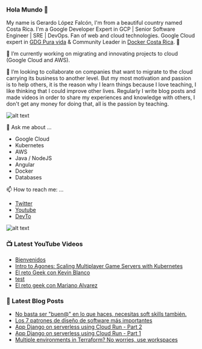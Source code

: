 ### Hola Mundo 👋
My name is Gerardo López Falcón, I'm from a beautiful country named Costa Rica. I'm a Google Developer Expert in GCP | Senior Software Engineer | SRE | DevOps. Fan of web and cloud technologies. Google Cloud expert in [GDG Pura vida](https://twitter.com/gdgpuravida) & Community Leader in [Docker Costa Rica](https://twitter.com/DockerTico). :rocket:

🔭 I’m currently working on migrating and innovating projects to cloud (Google Cloud and AWS). 


🌱 I’m looking to collaborate on companies that want to migrate to the cloud carrying its business to another level. But my most motivation and passion is to help others, it is the reason why I learn things because I love teaching, I like thinking that I could improve other lives. Regularly I write blog posts and made videos in order to share my experiences and knowledge with others, I don't get any money for doing that, all is the passion by teaching.

![alt text](https://media.giphy.com/media/KEG5UtvXUD7WPIhhuy/giphy.gif)

💬 Ask me about ...
  - Google Cloud
  - Kubernetes
  - AWS
  - Java / NodeJS
  - Angular
  - Docker
  - Databases
  
📫 How to reach me: ...
  - [Twitter](https://twitter.com/gelopfalcon)
  - [Youtube](https://www.youtube.com/channel/UCypyV-geyQF6gfBJlhb1DVA?view_as=subscriber)
  - [DevTo](https://dev.to/gelopfalcon)
  
  ![alt text](  https://media.giphy.com/media/7OWuHbNytj2RAiXtaa/giphy.gif)
  
  
### 📺 Latest YouTube Videos
<!-- YOUTUBE:START -->
- [Bienvenidos](https://www.youtube.com/watch?v=Z6GWtETCZ5E)
- [Intro to Agones: Scaling Multiplayer Game Servers with Kubernetes](https://www.youtube.com/watch?v=v8ZpH3UR29Y)
- [El reto Geek con Kevin Blanco](https://www.youtube.com/watch?v=eVkVp-aCN_A)
- [test](https://www.youtube.com/watch?v=NSDL1-PxEuw)
- [El reto geek con Mariano Alvarez](https://www.youtube.com/watch?v=cqTr12absro)
<!-- YOUTUBE:END -->
  
### 📕 Latest Blog Posts
<!-- BLOG-POST-LIST:START -->
- [No basta ser "buen@" en lo que haces, necesitas soft skills también.](https://dev.to/gelopfalcon/no-basta-ser-buen-en-lo-que-haces-necesitas-soft-skills-tambien-34dg)
- [Los 7 patrones de diseño de software más importantes](https://dev.to/gelopfalcon/los-7-patrones-de-diseno-de-software-mas-importantes-28l2)
- [App Django on serverless using Cloud Run - Part 2](https://dev.to/gelopfalcon/app-django-on-serverless-using-cloud-run-part-2-2i48)
- [App Django on serverless using Cloud Run - Part 1](https://dev.to/gelopfalcon/app-django-on-serverless-using-cloud-run-part-1-30lj)
- [Multiple environments in Terraform?  No worries, use workspaces](https://dev.to/gelopfalcon/multiple-environments-in-terraform-no-worries-use-workspaces-1004)
<!-- BLOG-POST-LIST:END -->

  
<!--
**gelopfalcon/gelopfalcon** is a ✨ _special_ ✨ repository because its `README.md` (this file) appears on your GitHub profile.

Here are some ideas to get you started:

- 🔭 I’m currently working on ...
- 🌱 I’m currently learning ...
- 👯 I’m looking to collaborate on ...
- 🤔 I’m looking for help with ...
- 💬 Ask me about ...
- 📫 How to reach me: ...
- 😄 Pronouns: ...
- ⚡ Fun fact: ...
-->
